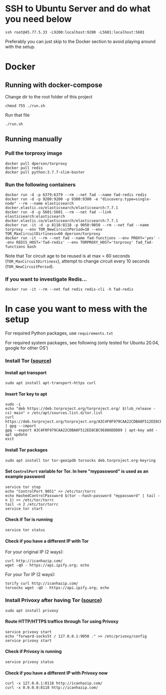 # SSH to Ubuntu Server and do what you need below
```
ssh root@45.77.5.33 -L9200:localhost:9200 -L5601:localhost:5601
```
Preferably you can just skip to the Docker section to avoid playing around with the setup.


# Docker

## Running with docker-compose
Change dir to the root folder of this project
```
chmod 755 ./run.sh
```
Run that file
```
./run.sh
```

## Running manually
### Pull the torproxy image
```
docker pull dperson/torproxy
docker pull redis
docker pull python:3.7.7-slim-buster
```

### Run the following containers
```
docker run -d -p 6379:6379 --rm --net fad --name fad-redis redis
docker run -d -p 9200:9200 -p 9300:9300 -e "discovery.type=single-node" --rm --name elasticsearch docker.elastic.co/elasticsearch/elasticsearch:7.7.1
docker run -d -p 5601:5601 --rm --net fad --link elasticsearch:elasticsearch docker.elastic.co/elasticsearch/elasticsearch:7.7.1
docker run -it -d -p 8118:8118 -p 9050:9050 --rm --net fad --name torproxy --env TOR_NewCircuitPeriod=10 --env TOR_MaxCircuitDirtiness=60 dperson/torproxy
docker run -it --rm --net fad --name fad-functions --env PROXY='yes' --env REDIS_HOST='fad-redis' --env TORPROXY_HOST='torproxy' fad_fad-functions bash
```
Note that Tor circuit age to be reused is at max = 60 seconds (`TOR_MaxCircuitDirtiness`), attempt to change circuit every 10 seconds (`TOR_NewCircuitPeriod`).


### If you want to investigate Redis...
```
docker run -it --rm --net fad redis redis-cli -h fad-redis
```


# In case you want to mess with the setup

For required Python packages, use `requirements.txt`

For required system packages, see following (only tested for Ubuntu 20.04, google for other OS')
### Install Tor ([source](https://www.linuxuprising.com/2018/10/how-to-install-and-use-tor-as-proxy-in.html))
#### Install apt transport
```
sudo apt install apt-transport-https curl
```
#### Insert Tor key to apt
```
sudo -i
echo "deb https://deb.torproject.org/torproject.org/ $(lsb_release -cs) main" > /etc/apt/sources.list.d/tor.list
curl https://deb.torproject.org/torproject.org/A3C4F0F979CAA22CDBA8F512EE8CBC9E886DDD89.asc | gpg --import
gpg --export A3C4F0F979CAA22CDBA8F512EE8CBC9E886DDD89 | apt-key add -
apt update
exit
```
#### Install Tor packages
```
sudo apt install tor tor-geoipdb torsocks deb.torproject.org-keyring
```
#### Set `ControlPort` variable for Tor. In here "mypassword" is used as an example password
```
service tor stop
echo "ControlPort 9051" >> /etc/tor/torrc
echo HashedControlPassword $(tor --hash-password "mypassword" | tail -n 1) >> /etc/tor/torrc
tail -n 2 /etc/tor/torrc
service tor start
```
#### Check if Tor is running
```
service tor status
```
#### Check if you have a different IP with Tor
For your original IP (2 ways):
```
curl http://icanhazip.com/
wget -qO - https://api.ipify.org; echo
```
For your Tor IP (2 ways):
```
torify curl http://icanhazip.com/
torsocks wget -qO - https://api.ipify.org; echo
```

### Install Privoxy after having Tor ([source](https://www.linuxuprising.com/2018/10/how-to-install-and-use-tor-as-proxy-in.html))
```
sudo apt install privoxy
```
#### Route HTTP/HTTPS traffice through Tor using Privoxy
```
service privoxy start
echo "forward-socks5t / 127.0.0.1:9050 ." >> /etc/privoxy/config
service privoxy start
```
#### Check if Privoxy is running
```
service privoxy status
```
#### Check if you have a different IP with Privoxy now
```
curl -x 127.0.0.1:8118 http://icanhazip.com/
curl -x 0.0.0.0:8118 http://icanhazip.com/
```
